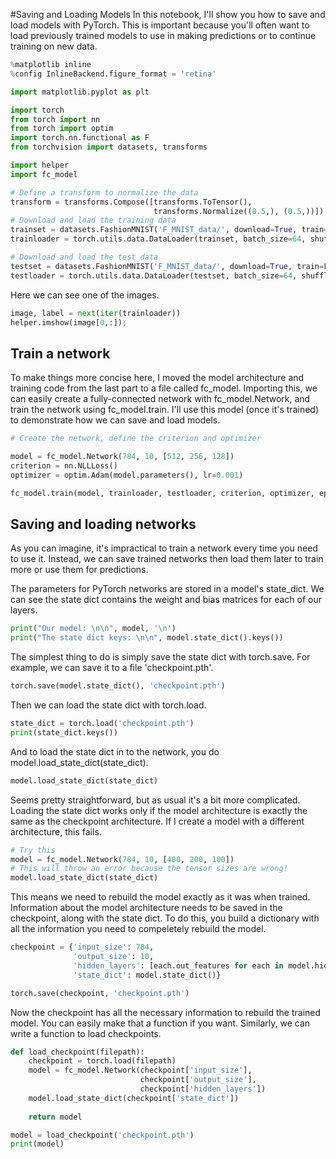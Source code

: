#Saving and Loading Models
In this notebook, I'll show you how to save and load models with PyTorch. This is important because you'll often want to load previously trained models to use in making predictions or to continue training on new data.

```python
%matplotlib inline
%config InlineBackend.figure_format = 'retina'

import matplotlib.pyplot as plt

import torch
from torch import nn
from torch import optim
import torch.nn.functional as F
from torchvision import datasets, transforms

import helper
import fc_model

# Define a transform to normalize the data
transform = transforms.Compose([transforms.ToTensor(),
                                transforms.Normalize((0.5,), (0.5,))])
# Download and load the training data
trainset = datasets.FashionMNIST('F_MNIST_data/', download=True, train=True, transform=transform)
trainloader = torch.utils.data.DataLoader(trainset, batch_size=64, shuffle=True)

# Download and load the test data
testset = datasets.FashionMNIST('F_MNIST_data/', download=True, train=False, transform=transform)
testloader = torch.utils.data.DataLoader(testset, batch_size=64, shuffle=True)
```
Here we can see one of the images.

```python
image, label = next(iter(trainloader))
helper.imshow(image[0,:]);
```
## Train a network
To make things more concise here, I moved the model architecture and training code from the last part to a file called fc_model. Importing this, we can easily create a fully-connected network with fc_model.Network, and train the network using fc_model.train. I'll use this model (once it's trained) to demonstrate how we can save and load models.

```python
# Create the network, define the criterion and optimizer

model = fc_model.Network(784, 10, [512, 256, 128])
criterion = nn.NLLLoss()
optimizer = optim.Adam(model.parameters(), lr=0.001)

fc_model.train(model, trainloader, testloader, criterion, optimizer, epochs=2)
```

## Saving and loading networks
As you can imagine, it's impractical to train a network every time you need to use it. Instead, we can save trained networks then load them later to train more or use them for predictions.

The parameters for PyTorch networks are stored in a model's state_dict. We can see the state dict contains the weight and bias matrices for each of our layers.


```python
print("Our model: \n\n", model, '\n')
print("The state dict keys: \n\n", model.state_dict().keys())
```
The simplest thing to do is simply save the state dict with torch.save. For example, we can save it to a file 'checkpoint.pth'.


```python
torch.save(model.state_dict(), 'checkpoint.pth')
```
Then we can load the state dict with torch.load.

```python
state_dict = torch.load('checkpoint.pth')
print(state_dict.keys())
```
And to load the state dict in to the network, you do model.load_state_dict(state_dict).


```python
model.load_state_dict(state_dict)

```

Seems pretty straightforward, but as usual it's a bit more complicated. Loading the state dict works only if the model architecture is exactly the same as the checkpoint architecture. If I create a model with a different architecture, this fails.

```python
# Try this
model = fc_model.Network(784, 10, [400, 200, 100])
# This will throw an error because the tensor sizes are wrong!
model.load_state_dict(state_dict)
```
This means we need to rebuild the model exactly as it was when trained. Information about the model architecture needs to be saved in the checkpoint, along with the state dict. To do this, you build a dictionary with all the information you need to compeletely rebuild the model.

```python
checkpoint = {'input_size': 784,
              'output_size': 10,
              'hidden_layers': [each.out_features for each in model.hidden_layers],
              'state_dict': model.state_dict()}

torch.save(checkpoint, 'checkpoint.pth')
```
Now the checkpoint has all the necessary information to rebuild the trained model. You can easily make that a function if you want. Similarly, we can write a function to load checkpoints.
```python
def load_checkpoint(filepath):
    checkpoint = torch.load(filepath)
    model = fc_model.Network(checkpoint['input_size'],
                             checkpoint['output_size'],
                             checkpoint['hidden_layers'])
    model.load_state_dict(checkpoint['state_dict'])
    
    return model

model = load_checkpoint('checkpoint.pth')
print(model)
```

